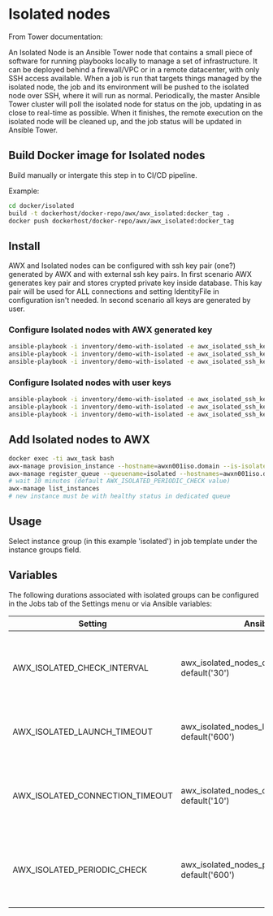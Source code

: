 # Isolated nodes

From Tower documentation:

An Isolated Node is an Ansible Tower node that contains a small piece of software for running playbooks locally to manage a set of infrastructure. It can be deployed behind a firewall/VPC or in a remote datacenter, with only SSH access available. When a job is run that targets things managed by the isolated node, the job and its environment will be pushed to the isolated node over SSH, where it will run as normal. Periodically, the master Ansible Tower cluster will poll the isolated node for status on the job, updating in as close to real-time as possible. When it finishes, the remote execution on the isolated node will be cleaned up, and the job status will be updated in Ansible Tower.

## Build Docker image for Isolated nodes

Build manually or intergate this step in to CI/CD pipeline.

Example:

```bash
cd docker/isolated
build -t dockerhost/docker-repo/awx/awx_isolated:docker_tag .
docker push dockerhost/docker-repo/awx/awx_isolated:docker_tag
```

## Install

AWX and Isolated nodes can be configured with ssh key pair (one?) generated by AWX and with external ssh key pairs. In first scenario AWX generates key pair and stores crypted private key inside database. This kay pair will be used for ALL connections and setting IdentityFile in configuration isn't needed. In second scenario all keys are generated by user.

### Configure Isolated nodes with AWX generated key

```bash
ansible-playbook -i inventory/demo-with-isolated -e awx_isolated_ssh_keys_external=false --tags base awx.yml --limit awx_instance_group_isolated_one,awx_instance_group_isolated_two --diff
ansible-playbook -i inventory/demo-with-isolated -e awx_isolated_ssh_keys_external=false -e task=setup --tags awx,isolated awx.yml --diff
ansible-playbook -i inventory/demo-with-isolated -e awx_isolated_ssh_keys_external=false --tags awx,isolated awx.yml --diff
```

### Configure Isolated nodes with user keys

```bash
ansible-playbook -i inventory/demo-with-isolated -e awx_isolated_ssh_keys_external=true --tags base awx.yml --limit awx_instance_group_isolated_one,awx_instance_group_isolated_one --diff
ansible-playbook -i inventory/demo-with-isolated -e awx_isolated_ssh_keys_external=true -e task=setup --tags awx,isolated awx.yml --diff
ansible-playbook -i inventory/demo-with-isolated -e awx_isolated_ssh_keys_external=true --tags awx,isolated awx.yml --diff
```

## Add Isolated nodes to AWX

```bash
docker exec -ti awx_task bash
awx-manage provision_instance --hostname=awxn001iso.domain --is-isolated
awx-manage register_queue --queuename=isolated --hostnames=awxn001iso.domain --controller=tower
# wait 10 minutes (default AWX_ISOLATED_PERIODIC_CHECK value)
awx-manage list_instances
# new instance must be with healthy status in dedicated queue
```

## Usage

Select instance group (in this example 'isolated') in job template under the instance groups field.

## Variables

The following durations associated with isolated groups can be configured in the Jobs tab of the Settings menu or via Ansible variables:

|Setting|Ansible|Description|
|---|---|---|
|AWX_ISOLATED_CHECK_INTERVAL|awx_isolated_nodes_check_interval default('30')|The number of seconds to sleep between status checks for jobs running on isolated nodes|
|AWX_ISOLATED_LAUNCH_TIMEOUT|awx_isolated_nodes_launch_timeout default('600')|The timeout (in seconds) for launching jobs on isolated nodes|
|AWX_ISOLATED_CONNECTION_TIMEOUT|awx_isolated_nodes_connection_timeout default('10')|Ansible connection timeout (in seconds) for communicating with isolated instances|
|AWX_ISOLATED_PERIODIC_CHECK|awx_isolated_nodes_periodic_check default('600')|The time (in seconds) between the periodic isolated heartbeat status check|

